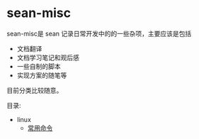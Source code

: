 # sean-misc
sean-misc是 sean 记录日常开发中的的一些杂项，主要应该是包括
* 文档翻译
* 文档学习笔记和观后感
* 一些自制的脚本
* 实现方案的随笔等

目前分类比较随意。

目录:
* linux
  * [常用命令](linux/常用命令/README.md)